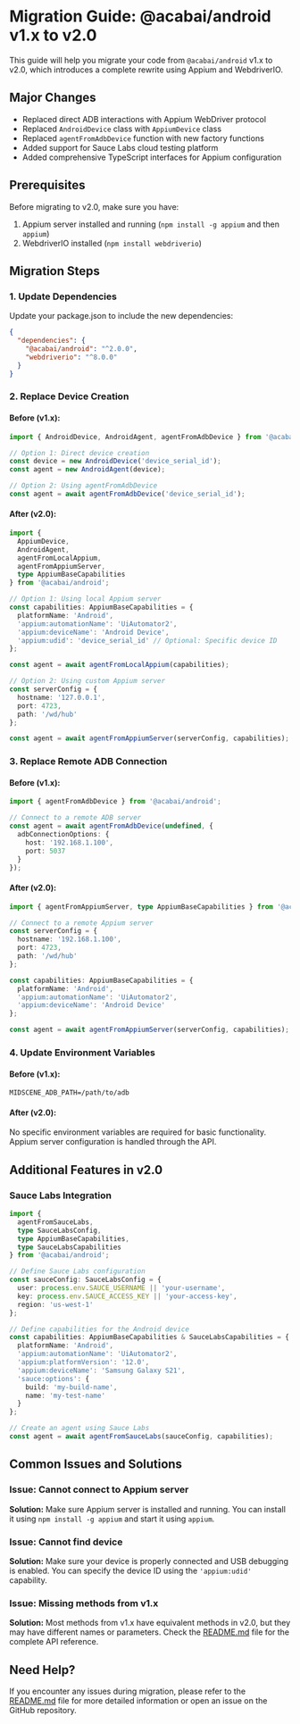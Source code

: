 # Migration Guide: @acabai/android v1.x to v2.0

This guide will help you migrate your code from `@acabai/android` v1.x to v2.0, which introduces a complete rewrite using Appium and WebdriverIO.

## Major Changes

- Replaced direct ADB interactions with Appium WebDriver protocol
- Replaced `AndroidDevice` class with `AppiumDevice` class
- Replaced `agentFromAdbDevice` function with new factory functions
- Added support for Sauce Labs cloud testing platform
- Added comprehensive TypeScript interfaces for Appium configuration

## Prerequisites

Before migrating to v2.0, make sure you have:

1. Appium server installed and running (`npm install -g appium` and then `appium`)
2. WebdriverIO installed (`npm install webdriverio`)

## Migration Steps

### 1. Update Dependencies

Update your package.json to include the new dependencies:

```json
{
  "dependencies": {
    "@acabai/android": "^2.0.0",
    "webdriverio": "^8.0.0"
  }
}
```

### 2. Replace Device Creation

#### Before (v1.x):

```typescript
import { AndroidDevice, AndroidAgent, agentFromAdbDevice } from '@acabai/android';

// Option 1: Direct device creation
const device = new AndroidDevice('device_serial_id');
const agent = new AndroidAgent(device);

// Option 2: Using agentFromAdbDevice
const agent = await agentFromAdbDevice('device_serial_id');
```

#### After (v2.0):

```typescript
import { 
  AppiumDevice, 
  AndroidAgent, 
  agentFromLocalAppium, 
  agentFromAppiumServer,
  type AppiumBaseCapabilities 
} from '@acabai/android';

// Option 1: Using local Appium server
const capabilities: AppiumBaseCapabilities = {
  platformName: 'Android',
  'appium:automationName': 'UiAutomator2',
  'appium:deviceName': 'Android Device',
  'appium:udid': 'device_serial_id' // Optional: Specific device ID
};

const agent = await agentFromLocalAppium(capabilities);

// Option 2: Using custom Appium server
const serverConfig = {
  hostname: '127.0.0.1',
  port: 4723,
  path: '/wd/hub'
};

const agent = await agentFromAppiumServer(serverConfig, capabilities);
```

### 3. Replace Remote ADB Connection

#### Before (v1.x):

```typescript
import { agentFromAdbDevice } from '@acabai/android';

// Connect to a remote ADB server
const agent = await agentFromAdbDevice(undefined, {
  adbConnectionOptions: {
    host: '192.168.1.100',
    port: 5037
  }
});
```

#### After (v2.0):

```typescript
import { agentFromAppiumServer, type AppiumBaseCapabilities } from '@acabai/android';

// Connect to a remote Appium server
const serverConfig = {
  hostname: '192.168.1.100',
  port: 4723,
  path: '/wd/hub'
};

const capabilities: AppiumBaseCapabilities = {
  platformName: 'Android',
  'appium:automationName': 'UiAutomator2',
  'appium:deviceName': 'Android Device'
};

const agent = await agentFromAppiumServer(serverConfig, capabilities);
```

### 4. Update Environment Variables

#### Before (v1.x):

```
MIDSCENE_ADB_PATH=/path/to/adb
```

#### After (v2.0):

No specific environment variables are required for basic functionality. Appium server configuration is handled through the API.

## Additional Features in v2.0

### Sauce Labs Integration

```typescript
import { 
  agentFromSauceLabs, 
  type SauceLabsConfig, 
  type AppiumBaseCapabilities, 
  type SauceLabsCapabilities 
} from '@acabai/android';

// Define Sauce Labs configuration
const sauceConfig: SauceLabsConfig = {
  user: process.env.SAUCE_USERNAME || 'your-username',
  key: process.env.SAUCE_ACCESS_KEY || 'your-access-key',
  region: 'us-west-1'
};

// Define capabilities for the Android device
const capabilities: AppiumBaseCapabilities & SauceLabsCapabilities = {
  platformName: 'Android',
  'appium:automationName': 'UiAutomator2',
  'appium:platformVersion': '12.0',
  'appium:deviceName': 'Samsung Galaxy S21',
  'sauce:options': {
    build: 'my-build-name',
    name: 'my-test-name'
  }
};

// Create an agent using Sauce Labs
const agent = await agentFromSauceLabs(sauceConfig, capabilities);
```

## Common Issues and Solutions

### Issue: Cannot connect to Appium server

**Solution:** Make sure Appium server is installed and running. You can install it using `npm install -g appium` and start it using `appium`.

### Issue: Cannot find device

**Solution:** Make sure your device is properly connected and USB debugging is enabled. You can specify the device ID using the `'appium:udid'` capability.

### Issue: Missing methods from v1.x

**Solution:** Most methods from v1.x have equivalent methods in v2.0, but they may have different names or parameters. Check the [README.md](./README.md) file for the complete API reference.

## Need Help?

If you encounter any issues during migration, please refer to the [README.md](./README.md) file for more detailed information or open an issue on the GitHub repository.
